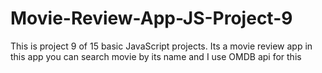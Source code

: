 # Movie-Review-App-JS-Project-9
This is project 9 of 15 basic JavaScript projects. Its a movie review app in this app you can search movie by its name and I use OMDB api for this
